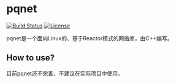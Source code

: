 # pqnet

[![Build Status](https://travis-ci.org/paoqi1997/pqnet.svg?branch=master)](https://travis-ci.org/paoqi1997/pqnet)
[![License](https://img.shields.io/github/license/paoqi1997/pqnet.svg)](https://github.com/paoqi1997/pqnet/blob/master/LICENSE)

pqnet是一个面向Linux的、基于Reactor模式的网络库，由C++编写。

## How to use?

目前pqnet还不完善，不建议在实际项目中使用。
